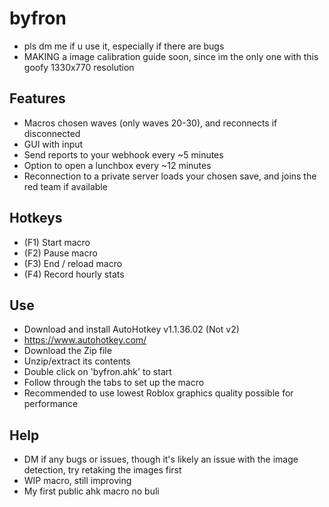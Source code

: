 # byfron
- pls dm me if u use it, especially if there are bugs
- MAKING a image calibration guide soon, since im the only one with this goofy 1330x770 resolution

## Features
- Macros chosen waves (only waves 20-30), and reconnects if disconnected
- GUI with input 
- Send reports to your webhook every ~5 minutes
- Option to open a lunchbox every ~12 minutes
- Reconnection to a private server loads your chosen save, and joins the red team if available

## Hotkeys
- (F1) Start macro
- (F2) Pause macro
- (F3) End / reload macro
- (F4) Record hourly stats

## Use
- Download and install AutoHotkey v1.1.36.02 (Not v2)
- https://www.autohotkey.com/
- Download the Zip file
- Unzip/extract its contents
- Double click on 'byfron.ahk' to start
- Follow through the tabs to set up the macro
- Recommended to use lowest Roblox graphics quality possible for performance

## Help
- DM if any bugs or issues, though it's likely an issue with the image detection, try retaking the images first
- WIP macro, still improving
- My first public ahk macro no buli

 

